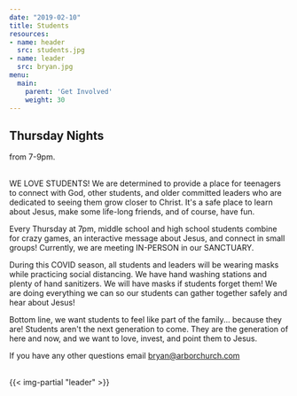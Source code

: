 ```yaml
---
date: "2019-02-10"
title: Students
resources:
- name: header
  src: students.jpg
- name: leader
  src: bryan.jpg
menu:
  main:
    parent: 'Get Involved'
    weight: 30
---
```


<h2 class="tight-header">Thursday Nights</h2> from 7-9pm.

<br>
<br>

WE LOVE STUDENTS! We are determined to provide a place for teenagers to connect with God, other students, and older committed leaders who are dedicated to seeing them grow closer to Christ. It's a safe place to learn about Jesus, make some life-long friends, and of course, have fun.

Every Thursday at 7pm, middle school and high school students combine for crazy games, an interactive message about Jesus, and connect in small groups! Currently, we are meeting IN-PERSON in our SANCTUARY. 

During this COVID season, all students and leaders will be wearing masks while practicing social distancing. We have hand washing stations and plenty of hand sanitizers. We will have masks if students forget them! We are doing everything we can so our students can gather together safely and hear about Jesus!

Bottom line, we want students to feel like part of the family... because they are! Students aren't the next generation to come. They are the generation of here and now, and we want to love, invest, and point them to Jesus.

If you have any other questions email <bryan@arborchurch.com>
<br>
<br>

{{< img-partial "leader" >}}

